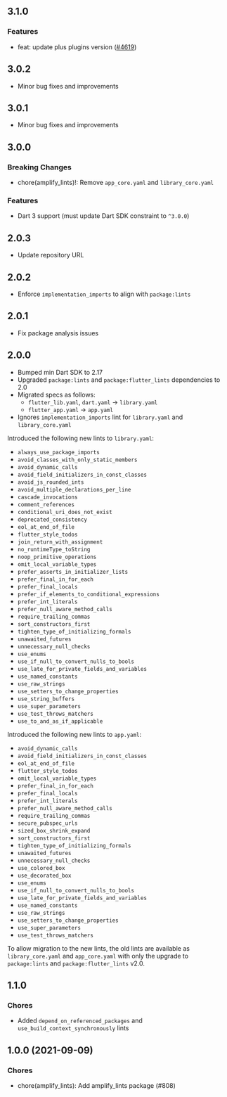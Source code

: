 ## 3.1.0

### Features
- feat: update plus plugins version ([#4619](https://github.com/aws-amplify/amplify-flutter/pull/4619))

## 3.0.2

- Minor bug fixes and improvements

## 3.0.1

- Minor bug fixes and improvements

## 3.0.0

### Breaking Changes
- chore(amplify_lints)!: Remove `app_core.yaml` and `library_core.yaml`

### Features
- Dart 3 support (must update Dart SDK constraint to `^3.0.0`)

## 2.0.3

- Update repository URL

## 2.0.2

- Enforce `implementation_imports` to align with `package:lints`

## 2.0.1

- Fix package analysis issues

## 2.0.0

- Bumped min Dart SDK to 2.17
- Upgraded `package:lints` and `package:flutter_lints` dependencies to 2.0
- Migrated specs as follows:
    - `flutter_lib.yaml`, `dart.yaml` -> `library.yaml`
    - `flutter_app.yaml` -> `app.yaml`
- Ignores `implementation_imports` lint for `library.yaml` and `library_core.yaml`

Introduced the following new lints to `library.yaml`:
  - `always_use_package_imports`
  - `avoid_classes_with_only_static_members`
  - `avoid_dynamic_calls`
  - `avoid_field_initializers_in_const_classes`
  - `avoid_js_rounded_ints`
  - `avoid_multiple_declarations_per_line`
  - `cascade_invocations`
  - `comment_references`
  - `conditional_uri_does_not_exist`
  - `deprecated_consistency`
  - `eol_at_end_of_file`
  - `flutter_style_todos`
  - `join_return_with_assignment`
  - `no_runtimeType_toString`
  - `noop_primitive_operations`
  - `omit_local_variable_types`
  - `prefer_asserts_in_initializer_lists`
  - `prefer_final_in_for_each`
  - `prefer_final_locals`
  - `prefer_if_elements_to_conditional_expressions`
  - `prefer_int_literals`
  - `prefer_null_aware_method_calls`
  - `require_trailing_commas`
  - `sort_constructors_first`
  - `tighten_type_of_initializing_formals`
  - `unawaited_futures`
  - `unnecessary_null_checks`
  - `use_enums`
  - `use_if_null_to_convert_nulls_to_bools`
  - `use_late_for_private_fields_and_variables`
  - `use_named_constants`
  - `use_raw_strings`
  - `use_setters_to_change_properties`
  - `use_string_buffers`
  - `use_super_parameters`
  - `use_test_throws_matchers`
  - `use_to_and_as_if_applicable`
  
Introduced the following new lints to `app.yaml`:
  - `avoid_dynamic_calls`
  - `avoid_field_initializers_in_const_classes`
  - `eol_at_end_of_file`
  - `flutter_style_todos`
  - `omit_local_variable_types`
  - `prefer_final_in_for_each`
  - `prefer_final_locals`
  - `prefer_int_literals`
  - `prefer_null_aware_method_calls`
  - `require_trailing_commas`
  - `secure_pubspec_urls`
  - `sized_box_shrink_expand`
  - `sort_constructors_first`
  - `tighten_type_of_initializing_formals`
  - `unawaited_futures`
  - `unnecessary_null_checks`
  - `use_colored_box`
  - `use_decorated_box`
  - `use_enums`
  - `use_if_null_to_convert_nulls_to_bools`
  - `use_late_for_private_fields_and_variables`
  - `use_named_constants`
  - `use_raw_strings`
  - `use_setters_to_change_properties`
  - `use_super_parameters`
  - `use_test_throws_matchers`

To allow migration to the new lints, the old lints are available as `library_core.yaml` and `app_core.yaml` with only the upgrade to `package:lints` and `package:flutter_lints` v2.0.

## 1.1.0

### Chores

- Added `depend_on_referenced_packages` and `use_build_context_synchronously` lints

## 1.0.0 (2021-09-09)

### Chores

- chore(amplify_lints): Add amplify_lints package (#808)
